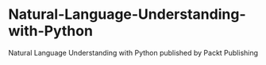 # Natural-Language-Understanding-with-Python
Natural Language Understanding with Python published by Packt Publishing
